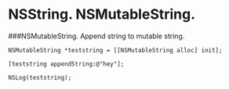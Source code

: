 
NSString. NSMutableString.
==

###NSMutableString. Append string to mutable string.

```objc
NSMutableString *teststring = [[NSMutableString alloc] init];

[teststring appendString:@"hey"];

NSLog(teststring);
```






